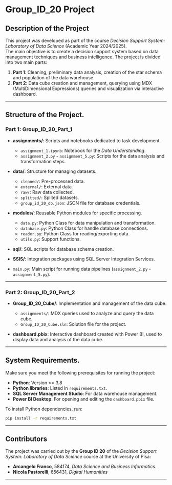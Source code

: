 # Group_ID_20 Project

## Description of the Project

This project was developed as part of the course *Decision Support System: Laboratory of Data Science* (Academic Year 2024/2025).  
The main objective is to create a decision support system based on data management techniques and business intelligence. The project is divided into two main parts:

1. **Part 1**: Cleaning, preliminary data analysis, creation of the star schema and population of the data warehouse.
2. **Part 2**: Data cube creation and management, querying using MDX (MultiDimensional Expressions) queries and visualization via interactive dashboard.

---

## Structure of the Project.

### Part 1: **Group_ID_20_Part_1**

- **assignments/**: Scripts and notebooks dedicated to task development.
  - `assignment_1.ipynb`: Notebook for the *Data Understanding*.
  - `assignment_2.py` - `assignment_5.py`: Scripts for the data analysis and transformation steps.

- **data/**: Structure for managing datasets.
  - `cleaned/`: Pre-processed data.
  - `external/`: External data.
  - `raw/`: Raw data collected.
  - `splitted/`: Splited datasets.
  - `group_id_20_db.json`: JSON file for database credentials.

- **modules/**: Reusable Python modules for specific processing.
  - `data.py`: Python Class for data manipulation and transformation.
  - `database.py`: Python Class for handle database connections.
  - `reader.py`: Python Class for reading/exporting data.
  - `utils.py`: Support functions.

- **sql/**: SQL scripts for database schema creation.

- **SSIS/**: Integration packages using SQL Server Integration Services.

- `main.py`: Main script for running data pipelines (`assignment_2.py` - `assignment_5.py`).

---

### Part 2: **Group_ID_20_Part_2**

- **Group_ID_20_Cube/**: Implementation and management of the data cube.
  - `assignments/`: MDX queries used to analyze and query the data cube.
  - `Group_ID_20_Cube.sln`: Solution file for the project.

- **dashboard.pbix**: Interactive dashboard created with Power BI, used to display data and analysis of the data cube.

---

## System Requirements.

Make sure you meet the following prerequisites for running the project:

- **Python**: Version >= 3.8
- **Python libraries**: Listed in `requirements.txt`.
- **SQL Server Management Studio**: For data warehouse management.
- **Power BI Desktop**: For opening and editing the `dashboard.pbix` file.

To install Python dependencies, run:
```bash
pip install -r requirements.txt
```
---

## Contributors
The project was carried out by the **Group ID 20** of the *Decision Support System: Laboratory of Data Science* course at the University of Pisa:
- **Arcangelo Franco**, 584174, *Data Science and Business Informatics*.
- **Nicola Pastorelli**, 656431, *Digital Humanities*

---
